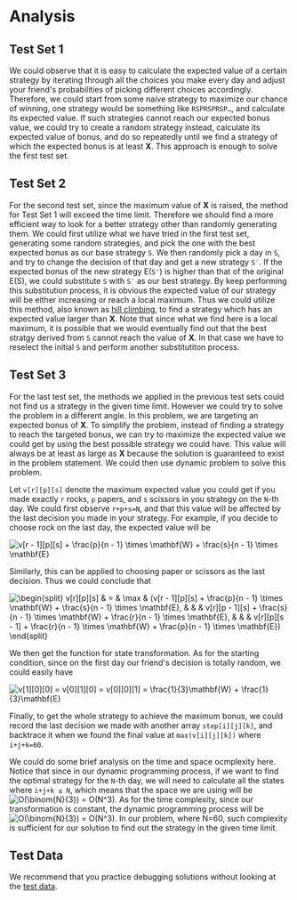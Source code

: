 # Analysis

## Test Set 1

We could observe that it is easy to calculate the expected value of a certain strategy by iterating through all the choices you make every day and adjust your friend's probabilities of picking different choices accordingly. Therefore, we could start from some naive strategy to maximize our chance of winning, one strategy would be something like `RSPRSPRSP…`, and calculate its expected value. If such strategies cannot reach our expected bonus value, we could try to create a random strategy instead, calculate its expected value of bonus, and do so repeatedly until we find a strategy of which the expected bonus is at least **X**. This approach is enough to solve the first test set.

## Test Set 2

For the second test set, since the maximum value of **X** is raised, the method for Test Set 1 will exceed the time limit. Therefore we should find a more efficient way to look for a better strategy other than randomly generating them. We could first utilize what we have tried in the first test set, generating some random strategies, and pick the one with the best expected bonus as our base strategy `S`. We then randomly pick a day in `S`, and try to change the decision of that day and get a new strategy `S′`. If the expected bonus of the new strategy E(`S'`) is higher than that of the original E(S), we could substitute `S` with `S′` as our best strategy. By keep performing this substitution process, it is obvious the expected value of our strategy will be either increasing or reach a local maximum. Thus we could utilize this method, also known as [hill climbing](https://en.wikipedia.org/wiki/Hill_climbing), to find a strategy which has an expected value larger than **X**. Note that since what we find here is a local maximum, it is possible that we would eventually find out that the best stratgy derived from `S` cannot reach the value of **X**. In that case we have to reselect the initial `S` and perform another substitutiton process.

## Test Set 3

For the last test set, the methods we applied in the previous test sets could not find us a strategy in the given time limit. However we could try to solve the problem in a different angle. In this problem, we are targeting an expected bonus of **X**. To simplify the problem, instead of finding a strategy to reach the targeted bonus, we can try to maximize the expected value we could get by using the best possible strategy we could have. This value will always be at least as large as **X** because the solution is guaranteed to exist in the problem statement. We could then use dynamic problem to solve this problem.

Let `v[r][p][s]` denote the maximum expected value you could get if you made exactly `r` rocks, `p` papers, and `s` scissors in you strategy on the `N`-th day. We could first observe `r+p+s=N`, and that this value will be affected by the last decision you made in your strategy. For example, if you decide to choose rock on the last day, the expected value will be

![v[r - 1][p][s] + \frac{p}{n - 1} \times \mathbf{W} + \frac{s}{n - 1} \times \mathbf{E}](https://render.githubusercontent.com/render/math?math=v%5Br%20-%201%5D%5Bp%5D%5Bs%5D%20%2B%20%5Cfrac%7Bp%7D%7Bn%20-%201%7D%20%5Ctimes%20%5Cmathbf%7BW%7D%20%2B%20%5Cfrac%7Bs%7D%7Bn%20-%201%7D%20%5Ctimes%20%5Cmathbf%7BE%7D)

Similarly, this can be applied to choosing paper or scissors as the last decision. Thus we could conclude that

![\begin{split}
      v[r][p][s] & = & \max & (v[r - 1][p][s] + \frac{p}{n - 1} \times \mathbf{W} + \frac{s}{n - 1} \times \mathbf{E}, \
                 & & &         v[r][p - 1][s] + \frac{s}{n - 1} \times \mathbf{W} + \frac{r}{n - 1} \times \mathbf{E}, \
                 & & &         v[r][p][s - 1] + \frac{r}{n - 1} \times \mathbf{W} + \frac{p}{n - 1} \times \mathbf{E}) \
    \end{split}](https://render.githubusercontent.com/render/math?math=%5Cbegin%7Bsplit%7D%0A%20%20%20%20%20%20v%5Br%5D%5Bp%5D%5Bs%5D%20%26%20%3D%20%26%20%5Cmax%20%26%20%28v%5Br%20-%201%5D%5Bp%5D%5Bs%5D%20%2B%20%5Cfrac%7Bp%7D%7Bn%20-%201%7D%20%5Ctimes%20%5Cmathbf%7BW%7D%20%2B%20%5Cfrac%7Bs%7D%7Bn%20-%201%7D%20%5Ctimes%20%5Cmathbf%7BE%7D%2C%20%5C%5C%0A%20%20%20%20%20%20%20%20%20%20%20%20%20%20%20%20%20%26%20%26%20%26%20%20%20%20%20%20%20%20%20v%5Br%5D%5Bp%20-%201%5D%5Bs%5D%20%2B%20%5Cfrac%7Bs%7D%7Bn%20-%201%7D%20%5Ctimes%20%5Cmathbf%7BW%7D%20%2B%20%5Cfrac%7Br%7D%7Bn%20-%201%7D%20%5Ctimes%20%5Cmathbf%7BE%7D%2C%20%5C%5C%0A%20%20%20%20%20%20%20%20%20%20%20%20%20%20%20%20%20%26%20%26%20%26%20%20%20%20%20%20%20%20%20v%5Br%5D%5Bp%5D%5Bs%20-%201%5D%20%2B%20%5Cfrac%7Br%7D%7Bn%20-%201%7D%20%5Ctimes%20%5Cmathbf%7BW%7D%20%2B%20%5Cfrac%7Bp%7D%7Bn%20-%201%7D%20%5Ctimes%20%5Cmathbf%7BE%7D%29%20%5C%5C%0A%20%20%20%20%5Cend%7Bsplit%7D)

We then get the function for state transformation. As for the starting condition, since on the first day our friend's decision is totally random, we could easily have

![v[1][0][0] = v[0][1][0] = v[0][0][1] = \frac{1}{3}\mathbf{W} + \frac{1}{3}\mathbf{E}](https://render.githubusercontent.com/render/math?math=v%5B1%5D%5B0%5D%5B0%5D%20%3D%20v%5B0%5D%5B1%5D%5B0%5D%20%3D%20v%5B0%5D%5B0%5D%5B1%5D%20%3D%20%5Cfrac%7B1%7D%7B3%7D%5Cmathbf%7BW%7D%20%2B%20%5Cfrac%7B1%7D%7B3%7D%5Cmathbf%7BE%7D)

Finally, to get the whole strategy to achieve the maximum bonus, we could record the last decision we made with another array `step[i][j][k]`, and backtrace it when we found the final value at `max(v[i][j][k])` where `i+j+k=60`.

We could do some brief analysis on the time and space ocmplexity here. Notice that since in our dynamic programming process, if we want to find the optimal strategy for the `N`-th day, we will need to calculate all the states where `i+j+k ≤ N`, which means that the space we are using will be ![O(\binom{N}{3}) = O(N^3)](https://render.githubusercontent.com/render/math?math=O%28%5Cbinom%7BN%7D%7B3%7D%29%20%3D%20O%28N%5E3%29). As for the time complexity, since our transformation is constant, the dynamic programming process will be ![O(\binom{N}{3}) = O(N^3)](https://render.githubusercontent.com/render/math?math=O%28%5Cbinom%7BN%7D%7B3%7D%29%20%3D%20O%28N%5E3%29). In our problem, where N=60, such complexity is sufficient for our solution to find out the strategy in the given time limit.

## Test Data

We recommend that you practice debugging solutions without looking at the [test data](https://codejam.googleapis.com/dashboard/get_file/AQj_6U1vHfb0FjfcLyalz4sHXBvW7NGrbSsf7QQs16hP2oKxQFbDXOfQmb86ARS1hUQ/test_data.zip).

